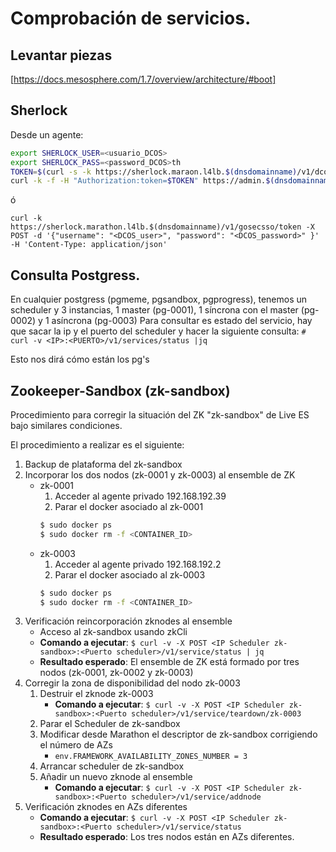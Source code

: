 # Comprobación de servicios.

## Levantar piezas

[https://docs.mesosphere.com/1.7/overview/architecture/#boot]

## Sherlock
Desde un agente:
~~~ bash
export SHERLOCK_USER=<usuario_DCOS> 
export SHERLOCK_PASS=<password_DCOS>th
TOKEN=$(curl -s -k https://sherlock.maraon.l4lb.$(dnsdomainname)/v1/dcos/token -X POST -d '{"username": "'$SHERLOCK_USER'", "password": "'$SHERLOCK_PASS'" }' -H 'Content-Type: application/json')
curl -k -f -H "Authorization:token=$TOKEN" https://admin.$(dnsdomainname):8443/service/metronome/ping
~~~
ó
~~~
curl -k https://sherlock.marathon.l4lb.$(dnsdomainname)/v1/gosecsso/token -X POST -d '{"username": "<DCOS_user>", "password": "<DCOS_password>" }' -H 'Content-Type: application/json'
~~~

## Consulta Postgress.

En cualquier postgress (pgmeme, pgsandbox, pgprogress), tenemos un scheduler y 3 instancias, 1 master (pg-0001), 1 síncrona con el master (pg-0002) y 1 asíncrona (pg-0003)
Para consultar es estado del servicio, hay que sacar la ip y el puerto del scheduler y hacer la siguiente consulta:
`# curl -v <IP>:<PUERTO>/v1/services/status |jq`

Esto nos dirá cómo están los pg's

## Zookeeper-Sandbox (zk-sandbox)
Procedimiento para corregir la situación del ZK "zk-sandbox" de Live ES bajo similares condiciones.

El procedimiento a realizar es el siguiente:

1. Backup de plataforma del zk-sandbox
2. Incorporar los dos nodos (zk-0001 y zk-0003) al ensemble de ZK
    * zk-0001
        1. Acceder al agente privado 192.168.192.39
        2. Parar el docker asociado al zk-0001
        ~~~ bash
        $ sudo docker ps
        $ sudo docker rm -f <CONTAINER_ID>
        ~~~
    * zk-0003
        1. Acceder al agente privado 192.168.192.2
        2. Parar el docker asociado al zk-0003
        ~~~ bash
        $ sudo docker ps
        $ sudo docker rm -f <CONTAINER_ID>
        ~~~
3. Verificación reincorporación zknodes al ensemble
    - Acceso al zk-sandbox usando zkCli
    - **Comando a ejecutar**: `$ curl -v -X POST <IP Scheduler zk-sandbox>:<Puerto scheduler>/v1/service/status | jq`
    - **Resultado esperado**: El ensemble de ZK está formado por tres nodos (zk-0001, zk-0002 y zk-0003)
4. Corregir la zona de disponibilidad del nodo zk-0003
    1. Destruir el zknode zk-0003
        - **Comando a ejecutar**: `$ curl -v -X POST <IP Scheduler zk-sandbox>:<Puerto scheduler>/v1/service/teardown/zk-0003`
    2. Parar el Scheduler de zk-sandbox
    3. Modificar desde Marathon el descriptor de zk-sandbox corrigiendo el número de AZs
        - `env.FRAMEWORK_AVAILABILITY_ZONES_NUMBER = 3`
    4. Arrancar scheduler de zk-sandbox
    5. Añadir un nuevo zknode al ensemble
        - **Comando a ejecutar**: `$ curl -v -X POST <IP Scheduler zk-sandbox>:<Puerto scheduler>/v1/service/addnode`
5. Verificación zknodes en AZs diferentes
    - **Comando a ejecutar**: `$ curl -v -X POST <IP Scheduler zk-sandbox>:<Puerto scheduler>/v1/service/status`
    - **Resultado esperado**: Los tres nodos están en AZs diferentes.   
        